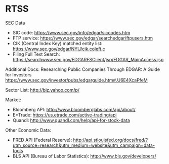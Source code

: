RTSS
====

SEC Data
- SIC code: https://www.sec.gov/info/edgar/siccodes.htm
- FTP service: https://www.sec.gov/edgar/searchedgar/ftpusers.htm
- CIK (Central Index Key) matched entity list: https://www.sec.gov/edgar/NYU/cik.coleft.c
- Filing Full Text Search: https://searchwww.sec.gov/EDGARFSClient/jsp/EDGAR_MainAccess.jsp

Additional Docs: 
Researching Public Companies Through EDGAR: A Guide for Investors https://www.sec.gov/investor/pubs/edgarguide.htm#.U6E4XcaPfeM







Sector List:
http://biz.yahoo.com/p/



Market:
- Bloomberg API: http://www.bloomberglabs.com/api/about/
- E*Trade: https://us.etrade.com/active-trading/api
- Quandl: http://www.quandl.com/help/api-for-stock-data





Other Economic Data:
- FRED API (Federal Reserve): http://api.stlouisfed.org/docs/fred/?utm_source=research&utm_medium=website&utm_campaign=data-tools
- BLS API (Bureau of Labor Statistics): http://www.bls.gov/developers/
